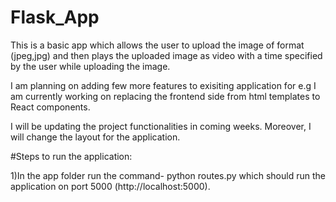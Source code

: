 # Flask_App


This is a basic app which allows the user to upload the image of format (jpeg,jpg) and then plays the uploaded image as video with a time specified by the user while uploading the image.

I am planning on adding few more features to exisiting application for e.g I am currently working on replacing the frontend side from html templates to React components.

I will be updating the project functionalities in coming weeks. Moreover, I will change the layout for the application.

#Steps to run the application:

1)In the app folder run the command- python routes.py which should run the application on port 5000 (http://localhost:5000).

